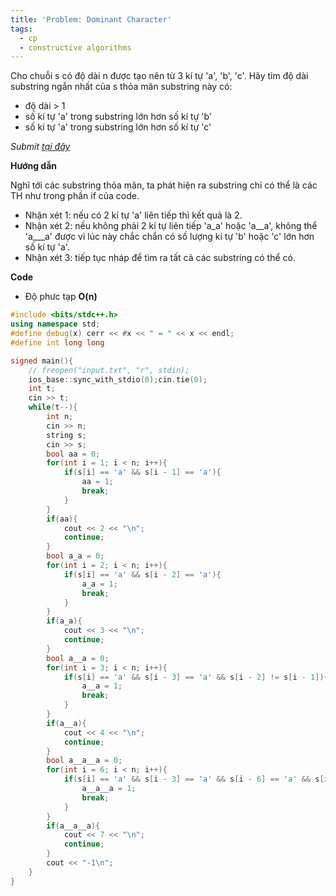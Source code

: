```yaml
---
title: 'Problem: Dominant Character'
tags:
  - cp
  - constructive algorithms
---
```

Cho chuỗi s có độ dài n được tạo nên từ 3 kí tự 'a', 'b', 'c'. Hãy tìm độ dài substring ngắn nhất của s thỏa mãn substring này có:

- độ dài > 1
- số kí tự 'a' trong substring lớn hơn số kí tự 'b'
- số kí tự 'a' trong substring lớn hơn số kí tự 'c' 

<!--more-->

*Submit [tại đây](https://codeforces.com/contest/1605/problem/C)*

**Hướng dẫn**

Nghĩ tới các substring thỏa mãn, ta phát hiện ra substring chỉ có thể là các TH như trong phần if của code.
- Nhận xét 1: nếu có 2 kí tự 'a' liên tiếp thì kết quả là 2.
- Nhận xét 2: nếu không phải 2 kí tự liên tiếp 'a_a' hoặc 'a__a', không thể 'a___a' được vì lúc này chắc chắn có số lượng kí tự 'b' hoặc 'c' lớn hơn số kí tự 'a'.
- Nhận xét 3: tiếp tục nháp để tìm ra tất cả các substring có thể có.

**Code**

- Độ phưc tạp **O(n)**

```cpp
#include <bits/stdc++.h>
using namespace std;
#define debug(x) cerr << #x << " = " << x << endl;
#define int long long

signed main(){
    // freopen("input.txt", "r", stdin);
    ios_base::sync_with_stdio(0);cin.tie(0);
    int t;
    cin >> t;
    while(t--){
        int n;
        cin >> n;
        string s;
        cin >> s;
        bool aa = 0;
        for(int i = 1; i < n; i++){
            if(s[i] == 'a' && s[i - 1] == 'a'){
                aa = 1;
                break;
            }
        }
        if(aa){
            cout << 2 << "\n";
            continue;
        }
        bool a_a = 0;
        for(int i = 2; i < n; i++){
            if(s[i] == 'a' && s[i - 2] == 'a'){
                a_a = 1;
                break;
            }
        }
        if(a_a){
            cout << 3 << "\n";
            continue;
        }
        bool a__a = 0;
        for(int i = 3; i < n; i++){
            if(s[i] == 'a' && s[i - 3] == 'a' && s[i - 2] != s[i - 1]){
                a__a = 1;
                break;
            }
        }
        if(a__a){
            cout << 4 << "\n";
            continue;
        }
        bool a__a__a = 0;
        for(int i = 6; i < n; i++){
            if(s[i] == 'a' && s[i - 3] == 'a' && s[i - 6] == 'a' && s[i - 2] != s[i - 4]){
                a__a__a = 1;
                break;
            }
        }
        if(a__a__a){
            cout << 7 << "\n";
            continue;
        }
        cout << "-1\n";
    }
}
```
